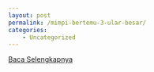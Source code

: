```yaml
---
layout: post
permalink: /mimpi-bertemu-3-ular-besar/
categories:
    - Uncategorized
---
```


[Baca Selengkapnya](/07)